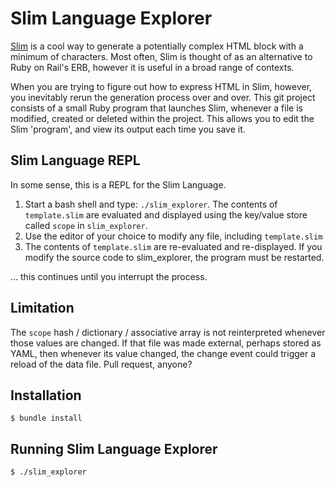 # Slim Language Explorer

[Slim](https://github.com/slim-template/slim#configuring-slim) is a cool way to generate a potentially complex HTML block with a minimum of characters.
Most often, Slim is thought of as an alternative to Ruby on Rail's ERB, however it is useful in a broad range of contexts.

When you are trying to figure out how to express HTML in Slim, however, you inevitably rerun the generation process over and over.
This git project consists of a small Ruby program that launches Slim, whenever a file is modified, created or deleted within the project.
This allows you to edit the Slim 'program', and view its output each time you save it.


## Slim Language REPL

In some sense, this is a REPL for the Slim Language.

  1) Start a bash shell and type: `./slim_explorer`.
The contents of <code>template.slim</code> are evaluated and displayed using the key/value store called `scope` in `slim_explorer`.
  3) Use the editor of your choice to modify any file, including <code>template.slim</code>
  4) The contents of <code>template.slim</code> are re-evaluated and re-displayed.
     If you modify the source code to slim_explorer, the program must be restarted.

... this continues until you interrupt the process.

## Limitation
The `scope` hash / dictionary / associative array is not reinterpreted whenever those values are changed.
If that file was made external, perhaps stored as YAML, then whenever its value changed, the change event could trigger a reload of the data file. Pull request, anyone?


## Installation
```shell
$ bundle install
```

## Running Slim Language Explorer
```shell
$ ./slim_explorer
```

